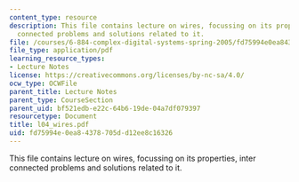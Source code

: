 ```yaml
---
content_type: resource
description: This file contains lecture on wires, focussing on its properties, inter
  connected problems and solutions related to it.
file: /courses/6-884-complex-digital-systems-spring-2005/fd75994e0ea84378705dd12ee8c16326_l04_wires.pdf
file_type: application/pdf
learning_resource_types:
- Lecture Notes
license: https://creativecommons.org/licenses/by-nc-sa/4.0/
ocw_type: OCWFile
parent_title: Lecture Notes
parent_type: CourseSection
parent_uid: bf521edb-e22c-64b6-19de-04a7df079397
resourcetype: Document
title: l04_wires.pdf
uid: fd75994e-0ea8-4378-705d-d12ee8c16326
---
```

This file contains lecture on wires, focussing on its properties, inter connected problems and solutions related to it.